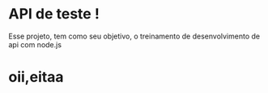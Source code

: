 <h1>API de teste !</h1>

<p>Esse projeto, tem como seu objetivo, o treinamento de desenvolvimento de api com node.js</p>

<h1>oii,eitaa</h1>

